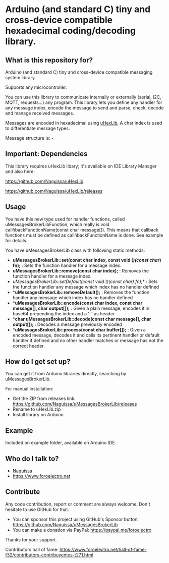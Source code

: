 # Arduino (and standard C) tiny and cross-device compatible hexadecimal coding/decoding library.

## What is this repository for?

Arduino (and standard C) tiny and cross-device compatible messaging system library.

Supports any microcontroller.

You can use this library to communicate internally or externally (serial, I2C, MQTT, requests...) any program.
This library lets you define any handler for any message index, encode the message to send and parse, check, decode and manage received messages.

 Messages are encoded in hexadecimal using <a href="https://github.com/Naguissa/uHexLib">uHexLib</a>, A char index is used to differentiate message types.
 
 Message structure is:
 <INDEX CHAR>-<HEXADECIMAL ENCODED MESSAGE>


## Important: Dependencies

This library requires uHexLib libary; it's available on IDE Library Manager and also here:

https://github.com/Naguissa/uHexLib

https://github.com/Naguissa/uHexLib/releases



## Usage ##

You have this new type used for handler functions, called uMessagesBrokerLibFunction, which really is void callñbackFunctionName(const char message[]). This means that callback functions must be defined as callñbackFunctionName is done. See example for details.


You have uMessagesBrokerLib class with following static methods:

 - **uMessagesBrokerLib::set(const char index, const void (*)(const char*) fn);** : Sets the function handler for a message index.
 - **uMessagesBrokerLib::remove(const char index);** : Removes the function handler for a message index.
 - ***uMessagesBrokerLib::setDefault(const void (*)(const char*) fn);** : Sets the function handler any message which index has no handler defined
 - ***uMessagesBrokerLib::removeDefault();** : Removes the function handler any message which index has no handler defined
 - ***uMessagesBrokerLib::encode(const char index, const char message[], char output[]);** : Given a plain message, encodes it in base64 prepending the index and a '-' as header
 - ***char uMessagesBrokerLib::decode(const char message[], char output[]);** : Decodes a message previously encoded
 - ***uMessagesBrokerLib::process(const char buffer[]);** : Given a encoded message, decodes it and calls its pertinent handler or default handler if defined and no other handler matches or message has not the correct header.



## How do I get set up?

You can get it from Arduino libraries directly, searching by uMessagesBrokerLib.

For manual installation:

 * Get the ZIP from releases link: https://github.com/Naguissa/uMessagesBrokerLib/releases
 * Rename to uHexLib.zip
 * Install library on Arduino

## Example

Included on example folder, available on Arduino IDE.


## Who do I talk to?

 * [Naguissa](https://github.com/Naguissa)
 * https://www.foroelectro.net


## Contribute

Any code contribution, report or comment are always welcome. Don't hesitate to use GitHub for that.


 * You can sponsor this project using GitHub's Sponsor button: https://github.com/Naguissa/uMessagesBrokerLib
 * You can make a donation via PayPal: https://paypal.me/foroelectro


Thanks for your support.


Contributors hall of fame: https://www.foroelectro.net/hall-of-fame-f32/contributors-contribuyentes-t271.html
